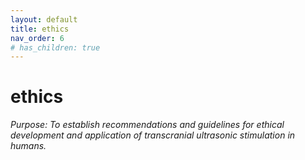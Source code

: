 ```yaml
---
layout: default
title: ethics
nav_order: 6
# has_children: true
---
```

# ethics
*Purpose: To establish recommendations and guidelines for ethical development and application of  transcranial ultrasonic stimulation in humans.* 
